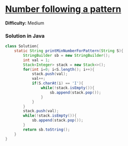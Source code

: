 # [Number following a pattern](https://www.geeksforgeeks.org/problems/number-following-a-pattern3126/1)
**Difficulty:** Medium

### Solution in Java
```java
class Solution{
    static String printMinNumberForPattern(String S){
        StringBuilder sb = new StringBuilder();
        int val = 1;
        Stack<Integer> stack = new Stack<>();
        for(int i=0; i<S.length(); i++){
            stack.push(val);
            val++;
            if(S.charAt(i) == 'I'){
                while(!stack.isEmpty()){
                    sb.append(stack.pop());
                }
            }
        }
        stack.push(val);
        while(!stack.isEmpty()){
            sb.append(stack.pop());
        }
        return sb.toString();
    }
}
```